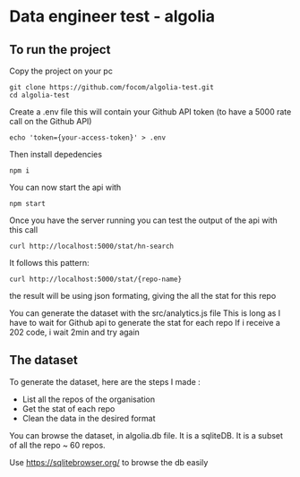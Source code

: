 # Data engineer test - algolia

## To run the project

Copy the project on your pc

```
git clone https://github.com/focom/algolia-test.git
cd algolia-test
```

Create a .env file this will contain your Github API token (to have a 5000 rate call on the Github API)

```
echo 'token={your-access-token}' > .env
```

Then install depedencies

```
npm i
```

You can now start the api with

```
npm start
```

Once you have the server running you can test the output of the api with this call

```
curl http://localhost:5000/stat/hn-search
```

It follows this pattern:

```
curl http://localhost:5000/stat/{repo-name}
```

the result will be using json formating, giving the all the stat for this repo

You can generate the dataset with the src/analytics.js file
This is long as I have to wait for Github api to generate the stat for each repo
If i receive a 202 code, i wait 2min and try again

## The dataset

To generate the dataset, here are the steps I made :

- List all the repos of the organisation
- Get the stat of each repo
- Clean the data in the desired format

You can browse the dataset, in algolia.db file. It is a sqliteDB.
It is a subset of all the repo ~ 60 repos.

Use https://sqlitebrowser.org/ to browse the db easily
